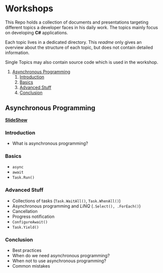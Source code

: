 # Workshops

This Repo holds a collection of documents and presentations targeting different topics a developer faces in his daily work. The topics mainly focus on developing **C#** applications.

Each topic lives in a dedicated directory. This *readme* only gives an overview about the structure of each topic, but does not contain detailed information.

Single Topics may also contain source code which is used in the workshop.

1. [Asynchronous Programming](#asynchronous-programming)
   1. [Introduction](#introduction)
   2. [Basics](#basics)
   3. [Advanced Stuff](#advanced-stuff)
   4. [Conclusion](#conclusion)

## Asynchronous Programming

[**SlideShow**](https://rodoering.github.io/Workshops/AsynchronousProgramming/asynchronous_programming.html)

### Introduction

- What is asynchronous programming?

### Basics

- `async`
- `await`
- `Task.Run()`

### Advanced Stuff

- Collections of tasks (`Task.WaitAll()`, `Task.WhenAll()`)
- Asynchronous programming and *LINQ* (`.Select(), .ForEach()`)
- Cancellation
- Progress notification
- `ConfigureAwait()`
- `Task.Yield()`
  
### Conclusion

- Best practices
- When do we need asynchronous programming?
- When not to use asynchronous programming?
- Common mistakes
